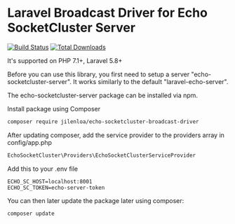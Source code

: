 Laravel Broadcast Driver for Echo SocketCluster Server
=======================

[![Build Status](https://img.shields.io/travis/jilenloa/echo-socketcluster-broadcast-driver.svg?style=flat-square)](https://travis-ci.org/jilenloa/echo-socketcluster-broadcast-driver)
[![Total Downloads](https://img.shields.io/packagist/dt/jilenloa/echo-socketcluster-broadcast-driver.svg?style=flat-square)](https://packagist.org/packages/jilenloa/echo-socketcluster-broadcast-driver)

It's supported on PHP 7.1+, Laravel 5.8+

Before you can use this library, you first need to setup a server "echo-socketcluster-server". It works similarly to the default "laravel-echo-server".

The echo-socketcluster-server package can be installed via npm.

Install package using Composer
```bash
composer require jilenloa/echo-socketcluster-broadcast-driver
```

After updating composer, add the service provider to the providers array in config/app.php

```php
EchoSocketCluster\Providers\EchoSocketClusterServiceProvider
```

Add this to your .env file
```dotenv
ECHO_SC_HOST=localhost:8001
ECHO_SC_TOKEN=echo-server-token
```

You can then later update the package later using composer:

 ```bash
composer update
 ```

